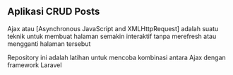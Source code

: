 ## Aplikasi CRUD Posts

Ajax atau [Asynchronous JavaScript and XMLHttpRequest] adalah suatu teknik untuk membuat halaman semakin interaktif tanpa merefresh atau mengganti halaman tersebut

Repository ini adalah latihan untuk mencoba kombinasi antara Ajax dengan framework Laravel
